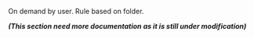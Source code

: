 On demand by user.
Rule based on folder.

**_(This section need more documentation as it is still under modification)_**
